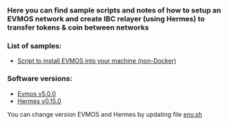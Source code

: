 ### Here you can find sample scripts and notes of how to setup an EVMOS network and create IBC relayer (using Hermes) to transfer tokens & coin between networks

### List of samples:
- [Script to install EVMOS into your machine (non-Docker)](https://github.com/VictorTrustyDev/EVMOS-sample-scripts/blob/main/evmos)

### Software versions:

- [Evmos v5.0.0](https://github.com/evmos/evmos/tree/v5.0.0)
- [Hermes v0.15.0](https://github.com/informalsystems/ibc-rs/tree/v0.15.0)

You can change version EVMOS and Hermes by updating file [env.sh](https://github.com/VictorTrustyDev/EVMOS-sample-scripts/blob/main/env.sh)
